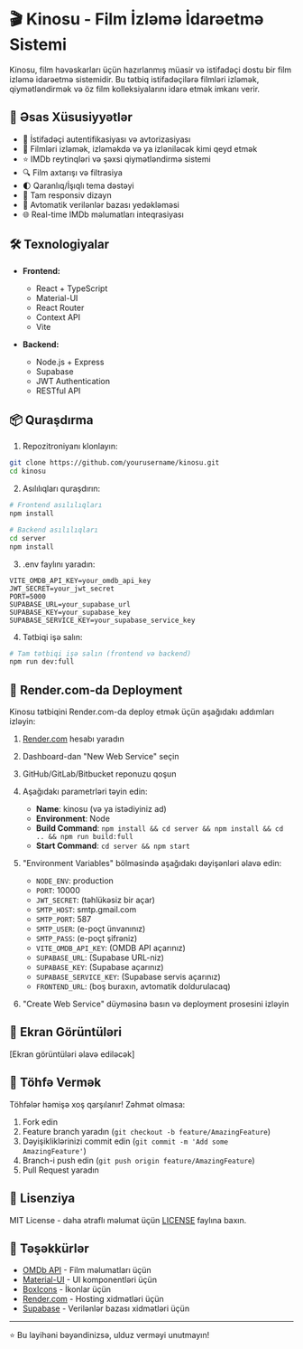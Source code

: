 # 🎬 Kinosu - Film İzləmə İdarəetmə Sistemi

Kinosu, film həvəskarları üçün hazırlanmış müasir və istifadəçi dostu bir film izləmə idarəetmə sistemidir. Bu tətbiq istifadəçilərə filmləri izləmək, qiymətləndirmək və öz film kolleksiyalarını idarə etmək imkanı verir.

## 🚀 Əsas Xüsusiyyətlər

- 🔐 İstifadəçi autentifikasiyası və avtorizasiyası
- 🎯 Filmləri izləmək, izləməkdə və ya izləniləcək kimi qeyd etmək
- ⭐ IMDb reytinqləri və şəxsi qiymətləndirmə sistemi
- 🔍 Film axtarışı və filtrasiya
- 🌓 Qaranlıq/İşıqlı tema dəstəyi
- 📱 Tam responsiv dizayn
- 🔄 Avtomatik verilənlər bazası yedəkləməsi
- 🌐 Real-time IMDb məlumatları inteqrasiyası

## 🛠️ Texnologiyalar

- **Frontend:**
  - React + TypeScript
  - Material-UI
  - React Router
  - Context API
  - Vite

- **Backend:**
  - Node.js + Express
  - Supabase
  - JWT Authentication
  - RESTful API

## 📦 Quraşdırma

1. Repozitroniyanı klonlayın:
```bash
git clone https://github.com/yourusername/kinosu.git
cd kinosu
```

2. Asılılıqları quraşdırın:
```bash
# Frontend asılılıqları
npm install

# Backend asılılıqları
cd server
npm install
```

3. .env faylını yaradın:
```env
VITE_OMDB_API_KEY=your_omdb_api_key
JWT_SECRET=your_jwt_secret
PORT=5000
SUPABASE_URL=your_supabase_url
SUPABASE_KEY=your_supabase_key
SUPABASE_SERVICE_KEY=your_supabase_service_key
```

4. Tətbiqi işə salın:
```bash
# Tam tətbiqi işə salın (frontend və backend)
npm run dev:full
```

## 🚀 Render.com-da Deployment

Kinosu tətbiqini Render.com-da deploy etmək üçün aşağıdakı addımları izləyin:

1. [Render.com](https://render.com) hesabı yaradın
2. Dashboard-dan "New Web Service" seçin
3. GitHub/GitLab/Bitbucket reponuzu qoşun
4. Aşağıdakı parametrləri təyin edin:
   - **Name**: kinosu (və ya istədiyiniz ad)
   - **Environment**: Node
   - **Build Command**: `npm install && cd server && npm install && cd .. && npm run build:full`
   - **Start Command**: `cd server && npm start`
   
5. "Environment Variables" bölməsində aşağıdakı dəyişənləri əlavə edin:
   - `NODE_ENV`: production
   - `PORT`: 10000
   - `JWT_SECRET`: (təhlükəsiz bir açar)
   - `SMTP_HOST`: smtp.gmail.com
   - `SMTP_PORT`: 587
   - `SMTP_USER`: (e-poçt ünvanınız)
   - `SMTP_PASS`: (e-poçt şifrəniz)
   - `VITE_OMDB_API_KEY`: (OMDB API açarınız)
   - `SUPABASE_URL`: (Supabase URL-niz)
   - `SUPABASE_KEY`: (Supabase açarınız)
   - `SUPABASE_SERVICE_KEY`: (Supabase servis açarınız)
   - `FRONTEND_URL`: (boş buraxın, avtomatik doldurulacaq)

6. "Create Web Service" düyməsinə basın və deployment prosesini izləyin

## 📸 Ekran Görüntüləri

[Ekran görüntüləri əlavə ediləcək]

## 🤝 Töhfə Vermək

Töhfələr həmişə xoş qarşılanır! Zəhmət olmasa:

1. Fork edin
2. Feature branch yaradın (`git checkout -b feature/AmazingFeature`)
3. Dəyişikliklərinizi commit edin (`git commit -m 'Add some AmazingFeature'`)
4. Branch-i push edin (`git push origin feature/AmazingFeature`)
5. Pull Request yaradın

## 📝 Lisenziya

MIT License - daha ətraflı məlumat üçün [LICENSE](LICENSE) faylına baxın.

## 🙏 Təşəkkürlər

- [OMDb API](http://www.omdbapi.com/) - Film məlumatları üçün
- [Material-UI](https://mui.com/) - UI komponentləri üçün
- [BoxIcons](https://boxicons.com/) - İkonlar üçün
- [Render.com](https://render.com) - Hosting xidmətləri üçün
- [Supabase](https://supabase.com) - Verilənlər bazası xidmətləri üçün

---

⭐ Bu layihəni bəyəndinizsə, ulduz verməyi unutmayın! 